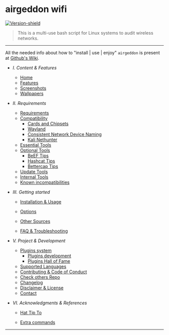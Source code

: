 # airgeddon wifi
[![Version-shield]](https://raw.githubusercontent.com/mrgargsir/wifi/master/CHANGELOG.md)  


> This is a multi-use bash script for Linux systems to audit wireless networks.



---

All the needed info about how to "install | use | enjoy" `airgeddon` is present at [Github's Wiki].

- *I. Content & Features*
  - [Home]
  - [Features]
  - [Screenshots]
  - [Wallpapers]


- *II. Requirements*
  - [Requirements]
  - [Compatibility]
	 - [Cards and Chipsets]
	 - [Wayland]
	 - [Consistent Network Device Naming]
	 - [Kali Nethunter]
  - [Essential Tools]
  - [Optional Tools]
	 - [BeEF Tips]
	 - [Hashcat Tips]
	 - [Bettercap Tips]
  - [Update Tools]
  - [Internal Tools]
  - [Known incompatibilities]


- *III. Getting started*
  - [Installation & Usage]
  - [Options]
 
  - [Other Sources]
  - [FAQ & Troubleshooting]





- *V. Project & Development*
  - [Plugins system]
	 - [Plugins development]
	 - [Plugins Hall of Fame]
  - [Supported Languages]
  - [Contributing & Code of Conduct]
  - [Check others Repo]
  - [Changelog]
  - [Disclaimer & License]
  - [Contact]


- *VI. Acknowledgments & References*
  - [Hat Tip To]

  - [Extra commands]

---

[Banner]: https://raw.githubusercontent.com/mrgargsir/wifi/master/imgs/banners/airgeddon_banner.png "We will conquer the earth!!"
[Github's Wiki]: https://github.com/mrgargsir/wifi/wiki

[Home]: https://github.com/mrgargsir/wifi/wiki
[Features]: https://github.com/mrgargsir/wifi/wiki/Features
[Screenshots]: https://github.com/mrgargsir/wifi/wiki/Screenshots
[Wallpapers]: https://github.com/mrgargsir/wifi/wiki/Wallpapers
[Requirements]: https://github.com/mrgargsir/wifi/wiki/Requirements
[Compatibility]: https://github.com/mrgargsir/wifi/wiki/Compatibility
[Cards and Chipsets]: https://github.com/mrgargsir/wifi/wiki/Cards%20and%20Chipsets
[Wayland]: https://github.com/mrgargsir/wifi/wiki/Wayland
[Consistent Network Device Naming]: https://github.com/mrgargsir/wifi/wiki/Consistent%20Network%20Device%20Naming
[Kali Nethunter]: https://github.com/mrgargsir/wifi/wiki/Kali%20Nethunter
[Essential Tools]: https://github.com/mrgargsir/wifi/wiki/Essential%20Tools
[Optional Tools]: https://github.com/mrgargsir/wifi/wiki/Optional%20Tools
[BeEF Tips]: https://github.com/mrgargsir/wifi/wiki/BeEF%20Tips
[Hashcat Tips]: https://github.com/mrgargsir/wifi/wiki/Hashcat%20Tips
[Bettercap Tips]: https://github.com/mrgargsir/wifi/wiki/Bettercap%20Tips
[Update Tools]: https://github.com/mrgargsir/wifi/wiki/Update%20Tools
[Internal Tools]: https://github.com/mrgargsir/wifi/wiki/Internal%20Tools
[Known incompatibilities]: https://github.com/mrgargsir/wifi/wiki/Known%20incompatibilities
[Installation & Usage]: https://github.com/mrgargsir/wifi/wiki/Installation%20&%20Usage
[Options]: https://github.com/mrgargsir/wifi/wiki/Options

[Other Sources]: https://github.com/mrgargsir/wifi/wiki/Other%20Sources
[FAQ & Troubleshooting]: https://github.com/mrgargsir/wifi/wiki/FAQ%20&%20Troubleshooting

[Plugins system]: https://github.com/mrgargsir/wifi/wiki/Plugins%20System
[Plugins development]: https://github.com/mrgargsir/wifi/wiki/Plugins%20Development
[Plugins Hall of Fame]: https://github.com/mrgargsir/wifi/wiki/Plugins%20Hall%20of%20Fame
[Supported Languages]: https://github.com/mrgargsir/wifi/wiki/Supported%20Languages
[Contributing & Code of Conduct]: https://github.com/mrgargsir/wifi/wiki/Contributing-&-Code-of-Conduct
[Check others Repo]: https://github.com/mrgargsir
[Changelog]: https://github.com/mrgargsir/wifi/wiki/Changelog
[Disclaimer & License]: https://github.com/mrgargsir/wifi/wiki/Disclaimer%20&%20License
[Contact]: https://github.com/mrgargsir/wifi/wiki/Contact
[Hat Tip To]: https://github.com/mrgargsir/wifi/wiki/Hat%20Tip%20To

[Extra commands]: https://github.com/mrgargsir/wifi/wiki/Extra%20commands
[Version-shield]: https://img.shields.io/badge/version-11.50-blue.svg?style=flat-square&colorA=273133&colorB=0093ee "Latest version"
[Bash4.2-shield]: https://img.shields.io/badge/bash-4.2%2B-blue.svg?style=flat-square&colorA=273133&colorB=00db00 "Bash 4.2 or later"
[License-shield]: https://img.shields.io/badge/license-GPL%20v3%2B-blue.svg?style=flat-square&colorA=273133&colorB=bd0000 "GPL v3+"
[Docker-shield]: https://img.shields.io/docker/automated/mrgargsir/wifi.svg?style=flat-square&colorA=273133&colorB=a9a9a9 "Docker rules!"
